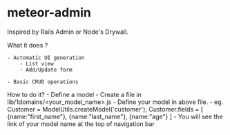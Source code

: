 meteor-admin
============

Inspired by Rails Admin or Node's Drywall.

What it does ?

	- Automatic UI generation
		- List view
		- Add/Update form
		
	- Basic CRUD operations

How to do it?
	- Define a model
		- Create a file in lib/1domains/<your_model_name>.js
		- Define your model in above file.
			- eg.
				Customer = ModelUtils.createModel('customer');
				Customer.fields =  [
					{name:"first_name"},
					{name:"last_name"},
					{name:"age"}
				]
	- You will see the link of your model name at the top of navigation bar
	